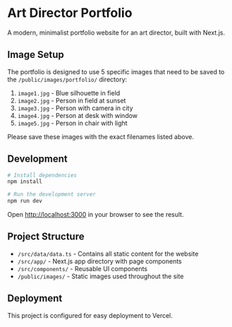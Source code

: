 # Art Director Portfolio

A modern, minimalist portfolio website for an art director, built with Next.js.

## Image Setup

The portfolio is designed to use 5 specific images that need to be saved to the `/public/images/portfolio/` directory:

1. `image1.jpg` - Blue silhouette in field
2. `image2.jpg` - Person in field at sunset
3. `image3.jpg` - Person with camera in city
4. `image4.jpg` - Person at desk with window
5. `image5.jpg` - Person in chair with light

Please save these images with the exact filenames listed above.

## Development

```bash
# Install dependencies
npm install

# Run the development server
npm run dev
```

Open [http://localhost:3000](http://localhost:3000) in your browser to see the result.

## Project Structure

- `/src/data/data.ts` - Contains all static content for the website
- `/src/app/` - Next.js app directory with page components
- `/src/components/` - Reusable UI components
- `/public/images/` - Static images used throughout the site

## Deployment

This project is configured for easy deployment to Vercel.
